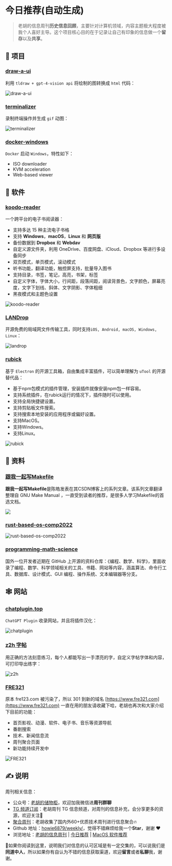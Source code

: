 # 今日推荐(自动生成)

> 老胡的信息周刊**历史信息回顾**，主要针对计算机领域，内容主题极大程度被我个人喜好主导。这个项目核心目的在于记录让自己有印象的信息做一个**留存**以及**共享**。


## 🎯 项目 

### [draw-a-ui](https://github.com/SawyerHood/draw-a-ui)

利用 `tldraw + gpt-4-vision api` 将绘制的图转换成 `html` 代码：

![draw-a-ui](https://images-1252557999.file.myqcloud.com/uPic/draw-a-ui.gif) 

### [terminalizer](https://github.com/faressoft/terminalizer)

录制终端操作并生成 `gif` 动图：

![terminalizer](https://images-1252557999.file.myqcloud.com/uPic/terminalizer.gif) 

### [docker-windows](https://github.com/dockur/windows)

`Docker` 启动 `Windows`，特性如下：

- ISO downloader
- KVM acceleration
- Web-based viewer 

## 🤖 软件 

### [koodo-reader](https://github.com/troyeguo/koodo-reader)

一个跨平台的电子书阅读器：

- 支持多达 15 种主流电子书格
- 支持  **Windows**，**macOS**，**Linux**  和  **网页版**
- 备份数据到  **Dropbox**  和  **Webdav**
- 自定义源文件夹，利用 OneDrive、百度网盘、iCloud、Dropbox 等进行多设备同步
- 双页模式，单页模式，滚动模式
- 听书功能，翻译功能，触控屏支持，批量导入图书
- 支持目录，书签，笔记，高亮，书架，标签
- 自定义字体，字体大小，行间距，段落间距，阅读背景色，文字颜色，屏幕亮度，文字下划线、斜体、文字阴影、字体粗细
- 黑夜模式和主题色设置

![koodo-reader](https://images-1252557999.file.myqcloud.com/uPic/koodo-reader.png) 

### [LANDrop](https://github.com/LANDrop/LANDrop)

开源免费的局域网文件传输工具，同时支持`iOS, Android, macOS, Windows, Linux`：

![landrop](https://images-1252557999.file.myqcloud.com/uPic/landrop.jpg) 

### [rubick](https://github.com/rubickCenter/rubick)

基于 `Electron` 的开源工具箱，自由集成丰富插件，可以简单理解为 `uTool` 的开源替代品：

- 基于npm包模式的插件管理，安装插件就像安装npm包一样容易。
- 支持系统插件，在rubick运行的情况下，插件随时可以使用。
- 支持全局快捷键设置。
- 支持剪贴板文件搜索。
- 支持搜索本地安装的应用程序或偏好设置。
- 支持MacOS。
- 支持Windows。
- 支持Linux。

![rubick](https://images-1252557999.file.myqcloud.com/uPic/rubick.jpg) 

## 👀 资料 

### [跟我一起写Makefile](https://seisman.github.io/how-to-write-makefile/)

**跟我一起写Makefile**是陈皓发表在其CSDN博客上的系列文章。该系列文章翻译整理自 GNU Make Manual ，一直受到读者的推荐，是很多人学习Makefile的首选文档。

![](https://images-1252557999.file.myqcloud.com/uPic/7guTp6.png) 

### [rust-based-os-comp2022](https://github.com/LearningOS/rust-based-os-comp2022)

![rust-based-os-comp2022](https://images-1252557999.file.myqcloud.com/uPic/rust-based-os-comp2022.jpg) 

### [programming-math-science](https://github.com/bobeff/programming-math-science) 

国外一位开发者近期在 GitHub 上开源的资料仓库：《编程、数学、科学》，里面收录了编程、数学、科学领域相关的工具、书籍、网站等内容，涵盖算法、命令行工具、数据库、设计模式、GUI 编程、操作系统、文本编辑器等分支。 

## 🕸 网站 

### [chatplugin.top](https://www.chatplugin.top/)

`ChatGPT Plugin` 收录网站，并且将插件汉化：

![chatplugin](https://images-1252557999.file.myqcloud.com/uPic/chatplugin.jpg) 

### [z2h 字帖](https://paper.z2h.cn/)

用正确的方法刻意练习，每个人都能写出一手漂亮的字，自定义字帖字体和内容，可打印导出练字：

![z2h](https://images-1252557999.file.myqcloud.com/uPic/z2h.jpg) 

### [FRE321](https://www.fre321.com/)

原本 fre123.com 被污染了，所以 301 到新的域名 [https://www.fre321.com](https://www.fre321.com) 一直在用的朋友请收藏下哈，老胡也再次和大家介绍下目前的功能：

- 首页影视、动漫、软件、电子书、音乐等资源导航
- 番剧搜索
- 技术、新闻信息流
- 周刊聚合页面
- 新功能持续开发中

![FRE321](https://images-1252557999.file.myqcloud.com/uPic/FRE321.jpg) 

## ✍️ 说明

周刊相关信息：

- 公众号：[老胡的储物柜](https://images-1252557999.file.myqcloud.com/uPic/ETIbMe.jpg)，欢迎加我微信进**周刊群聊**
- [TG 频道订阅](https://t.me/howie_weekly)：老胡周刊 TG 信息频道，对周刊的信息补充，会分享更多的资源，欢迎关注👏
- [聚合周刊](https://www.fre321.com/weekly)：老胡收集了国内外60+优质技术周刊进行信息聚合🔥
- Github 地址：[howie6879/weekly/](https://github.com/howie6879/weekly/)，觉得不错麻烦给我一个**Star**，谢谢 ❤️
- 浏览地址：[老胡的信息周刊](https://weekly.howie6879.com) | [今日推荐](https://weekly.howie6879.com/recommend/index.html) | [MacOS 软件推荐](https://weekly.howie6879.com/soft/mac.html)

🙌如果你阅读到这里，说明我们对信息的认可区域是有一定交集的，可以说我们是**同道中人**，所以如果你有自认为不错的信息获取渠道，欢迎**留言**或者**私聊**我，谢谢。